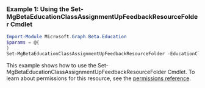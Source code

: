 ### Example 1: Using the Set-MgBetaEducationClassAssignmentUpFeedbackResourceFolder Cmdlet
```powershell
Import-Module Microsoft.Graph.Beta.Education
$params = @{
}
Set-MgBetaEducationClassAssignmentUpFeedbackResourceFolder -EducationClassId $educationClassId -EducationAssignmentId $educationAssignmentId -BodyParameter $params
```
This example shows how to use the Set-MgBetaEducationClassAssignmentUpFeedbackResourceFolder Cmdlet.
To learn about permissions for this resource, see the [permissions reference](/graph/permissions-reference).

